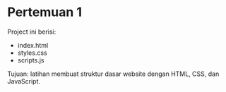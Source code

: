 # Pertemuan 1

Project ini berisi:
- index.html
- styles.css
- scripts.js

Tujuan: latihan membuat struktur dasar website dengan HTML, CSS, dan JavaScript.

